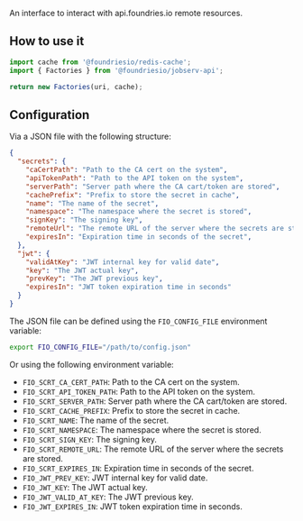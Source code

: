 An interface to interact with api.foundries.io remote resources.

## How to use it

```JavaScript
import cache from '@foundriesio/redis-cache';
import { Factories } from '@foundriesio/jobserv-api';

return new Factories(uri, cache);
```

## Configuration

Via a JSON file with the following structure:

```JSON
{
  "secrets": {
    "caCertPath": "Path to the CA cert on the system",
    "apiTokenPath": "Path to the API token on the system",
    "serverPath": "Server path where the CA cart/token are stored",
    "cachePrefix": "Prefix to store the secret in cache",
    "name": "The name of the secret",
    "namespace": "The namespace where the secret is stored",
    "signKey": "The signing key",
    "remoteUrl": "The remote URL of the server where the secrets are stored",
    "expiresIn": "Expiration time in seconds of the secret",
  },
  "jwt": {
    "validAtKey": "JWT internal key for valid date",
    "key": "The JWT actual key",
    "prevKey": "The JWT previous key",
    "expiresIn": "JWT token expiration time in seconds"
  }
}
```

The JSON file can be defined using the `FIO_CONFIG_FILE` environment variable:

```bash
export FIO_CONFIG_FILE="/path/to/config.json"
```

Or using the following environment variable:

- `FIO_SCRT_CA_CERT_PATH`: Path to the CA cert on the system.
- `FIO_SCRT_API_TOKEN_PATH`: Path to the API token on the system.
- `FIO_SCRT_SERVER_PATH`: Server path where the CA cart/token are stored.
- `FIO_SCRT_CACHE_PREFIX`: Prefix to store the secret in cache.
- `FIO_SCRT_NAME`: The name of the secret.
- `FIO_SCRT_NAMESPACE`: The namespace where the secret is stored.
- `FIO_SCRT_SIGN_KEY`: The signing key.
- `FIO_SCRT_REMOTE_URL`: The remote URL of the server where the secrets are stored.
- `FIO_SCRT_EXPIRES_IN`: Expiration time in seconds of the secret.
- `FIO_JWT_PREV_KEY`: JWT internal key for valid date.
- `FIO_JWT_KEY`: The JWT actual key.
- `FIO_JWT_VALID_AT_KEY`: The JWT previous key.
- `FIO_JWT_EXPIRES_IN`: JWT token expiration time in seconds.
